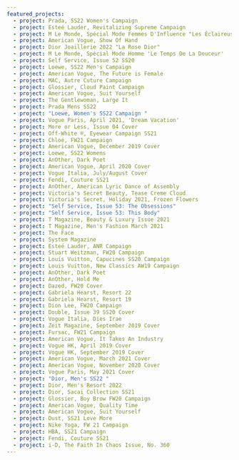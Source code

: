 ```yaml
---
featured_projects:
  - project: Prada, SS22 Women's Campaign
  - project: Esteé Lauder, Revitalizing Supreme Campaign
  - project: M Le Monde, Spécial Mode Femmes D'Influence "Les Éclaireuses"
  - project: American Vogue, Show Of Hand
  - project: Dior Joaillerie 2022 "La Rose Dior"
  - project: M Le Monde, Spécial Mode Homme 'Le Temps De La Douceur'
  - project: Self Service, Issue 52 SS20
  - project: Loewe, SS22 Men's Campaign
  - project: American Vogue, The Future is Female
  - project: MAC, Autre Cuture Campaign
  - project: Glossier, Cloud Paint Campaign
  - project: American Vogue, Suit Yourself
  - project: The Gentlewoman, Large It
  - project: Prada Mens SS22
  - project: "Loewe, Women's SS22 Campaign "
  - project: Vogue Paris, April 2021, 'Dream Vacation'
  - project: More or Less, Issue 04 Cover
  - project: Off-White ®, Eyewear Campaign SS21
  - project: Chloé, FW21 Campaign
  - project: American Vogue, December 2019 Cover
  - project: Loewe, SS22 Womens
  - project: AnOther, Dark Poet
  - project: American Vogue, April 2020 Cover
  - project: Vogue Italia, July/August Cover
  - project: Fendi, Couture SS21
  - project: AnOther, American Lyric Dance of Assembly
  - project: Victoria's Secret Beauty, Tease Creme Cloud
  - project: Victoria's Secret, Holiday 2021, Frozen Flowers
  - project: "Self Service, Issue 53: The Obsessions"
  - project: "Self Service, Issue 53: This Body"
  - project: T Magazine, Beauty & Luxury Issue 2021
  - project: T Magazine, Men's Fashion March 2021
  - project: The Face
  - project: System Magazine
  - project: Esteé Lauder, ANR Campaign
  - project: Stuart Weitzman, FW20 Campaign
  - project: Louis Vuitton, Capucines SS20 Campaign
  - project: Louis Vuitton, New Classics AW19 Campaign
  - project: AnOther, Dark Poet
  - project: AnOther, Hold Me
  - project: Dazed, FW20 Cover
  - project: Gabriela Hearst, Resort 22
  - project: Gabriela Hearst, Resort 19
  - project: Dion Lee, FW20 Campaign
  - project: Double, Issue 39 SS20 Cover
  - project: Vogue Italia, Dies Irae
  - project: Zeit Magazine, September 2019 Cover
  - project: Fursac, FW21 Campaign
  - project: American Vogue, It Takes An Industry
  - project: Vogue HK, April 2019 Cover
  - project: Vogue HK, September 2019 Cover
  - project: American Vogue, March 2021 Cover
  - project: American Vogue, November 2020 Cover
  - project: Vogue Paris, May 2021 Cover
  - project: "Dior, Men's SS22 "
  - project: Dior, Men's Resort 2022
  - project: Dior, Sacai Collection SS21
  - project: Glossier, Boy Brow FW20 Campaign
  - project: American Vogue, Quality Time
  - project: American Vogue, Suit Yourself
  - project: Dust, SS21 Love More
  - project: Nike Yoga, FW 21 Campaign
  - project: HBA, SS21 Campaign
  - project: Fendi, Couture SS21
  - project: i-D, The Faith In Chaos Issue, No. 360
---
```

